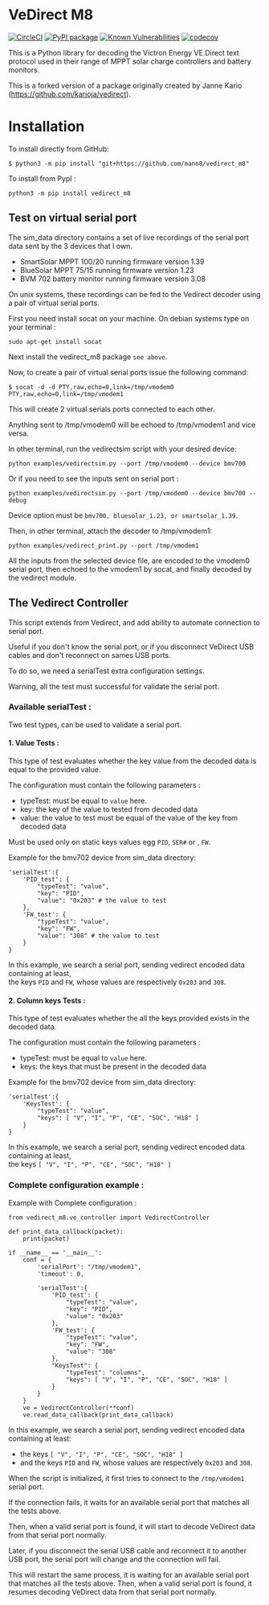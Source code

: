 # VeDirect M8
[![CircleCI](https://circleci.com/gh/mano8/vedirect_m8.svg?style=svg)](https://app.circleci.com/pipelines/github/mano8/vedirect_m8)
[![PyPI package](https://img.shields.io/pypi/v/vedirect_m8.svg)](https://pypi.org/project/vedirect_m8/)
[![Known Vulnerabilities](https://snyk.io/test/github/mano8/vedirect_m8/badge.svg)](https://snyk.io/test/github/mano8/vedirect_m8)
[![codecov](https://codecov.io/gh/mano8/vedirect_m8/branch/main/graph/badge.svg?token=KkAwHvkse6)](https://codecov.io/gh/mano8/vedirect_m8)  

This is a Python library for decoding the Victron Energy VE.Direct text protocol used in their range of MPPT solar charge controllers and battery monitors.

This is a forked version of a package originally created by Janne Kario (https://github.com/karioja/vedirect).

# Installation
To install directly from GitHub:

``$ python3 -m pip install "git+https://github.com/mano8/vedirect_m8"``

To install from PypI :

``python3 -m pip install vedirect_m8``

## Test on virtual serial port
The sim_data directory contains a set of live recordings of the serial port data sent by the 3 devices that I own.

* SmartSolar MPPT 100/20 running firmware version 1.39
* BlueSolar MPPT 75/15 running firmware version 1.23
* BVM 702 battery monitor running firmware version 3.08

On unix systems, these recordings can be fed to the Vedirect decoder using a pair of virtual serial ports.

First you need install socat on your machine.
On debian systems type on your terminal :
```
sudo apt-get install socat
```

Next install the vedirect_m8 package ``see above``.

Now, to create a pair of virtual serial ports issue the following command:
```
$ socat -d -d PTY,raw,echo=0,link=/tmp/vmodem0 PTY,raw,echo=0,link=/tmp/vmodem1
```
This will create 2 virtual serials ports connected to each other.

Anything sent to /tmp/vmodem0 will be echoed to /tmp/vmodem1 and vice versa.

In other terminal, run the vedirectsim script with your desired device:

```
python examples/vedirectsim.py --port /tmp/vmodem0 --device bmv700
```
Or if you need to see the inputs sent on serial port :
```
python examples/vedirectsim.py --port /tmp/vmodem0 --device bmv700 --debug
```
Device option must be ``bmv700, bluesolar_1.23, or smartsolar_1.39``.

Then, in other terminal, attach the decoder to /tmp/vmodem1:
```
python examples/vedirect_print.py --port /tmp/vmodem1
```
All the inputs from the selected device file, are encoded to the vmodem0 serial port, then echoed to the vmodem1 by socat, and finally decoded by the vedirect module.

## The Vedirect Controller

This script extends from Vedirect, and add ability to automate connection to serial port.

Useful if you don't know the serial port, or if you disconnect VeDirect USB cables and don't reconnect on sames USB ports.

To do so, we need a serialTest extra configuration settings.

Warning, all the test must successful for validate the serial port.

### Available serialTest :

Two test types, can be used to validate a serial port.
#### 1. Value Tests :

This type of test evaluates whether the key value from the decoded data is equal to the provided value.

The configuration must contain the following parameters :
- typeTest: must be equal to ```value``` here.
- key: the key of the value to tested from decoded data
- value: the value to test must be equal of the value of the key from decoded data

Must be used only on static keys values egg ```PID```, ```SER#``` or , ```FW```.

Example for the bmv702 device from sim_data directory:
```
'serialTest':{
    'PID_test': { 
        "typeTest": "value",
        "key": "PID",
        "value": "0x203" # the value to test
    },
    'FW_test': { 
        "typeTest": "value",
        "key": "FW",
        "value": "308" # the value to test
    }
}
```
In this example, we search a serial port, sending vedirect encoded data containing at least, </br> the keys ```PID``` and ```FW```, whose values are respectively ```0x203``` and ```308```.

#### 2. Column keys Tests :
This type of test evaluates whether the all the keys provided exists in the decoded data.

The configuration must contain the following parameters :
- typeTest: must be equal to ```value``` here.
- keys: the keys that must be present in the decoded data

Example for the bmv702 device from sim_data directory:
```
'serialTest':{
    'KeysTest': { 
        "typeTest": "value",
        "keys": [ "V", "I", "P", "CE", "SOC", "H18" ]
    }
}
```
In this example, we search a serial port, sending vedirect encoded data containing at least, </br> the keys ```[ "V", "I", "P", "CE", "SOC", "H18" ]```

### Complete configuration example :
Example with Complete configuration :
```
from vedirect_m8.ve_controller import VedirectController

def print_data_callback(packet):
    print(packet)

if __name__ == '__main__':
    conf = {
        'serialPort': "/tmp/vmodem1",
        'timeout': 0,
        
        'serialTest':{ 
            'PID_test': { 
                "typeTest": "value",
                "key": "PID",
                "value": "0x203"
            },
            'FW_test': { 
                "typeTest": "value",
                "key": "FW",
                "value": "308"
            },
            "KeysTest": {
                "typeTest": "columns",
                "keys": [ "V", "I", "P", "CE", "SOC", "H18" ]
            }
        }
    }
    ve = VedirectController(**conf)
    ve.read_data_callback(print_data_callback)
```
In this example, we search a serial port, sending vedirect encoded data containing at least:  
 - the keys ```[ "V", "I", "P", "CE", "SOC", "H18" ]```
 - and the keys ```PID``` and ```FW```, whose values are respectively ```0x203``` and ```308```.

When the script is initialized, it first tries to connect to the ```/tmp/vmodem1``` serial port. 

If the connection fails, it waits for an available serial port that matches all the tests above.

Then, when a valid serial port is found, it will start to decode VeDirect data from that serial port normally.

Later, if you disconnect the serial USB cable and reconnect it to another USB port, the serial port will change and the connection will fail. 

This will restart the same process, it is waiting for an available serial port that matches all the tests above. Then, when a valid serial port is found, it resumes decoding VeDirect data from that serial port normally.
